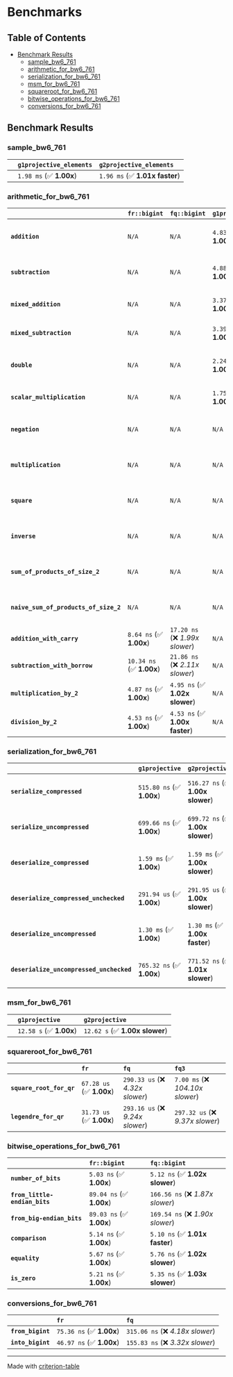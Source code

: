 # Benchmarks

## Table of Contents

- [Benchmark Results](#benchmark-results)
    - [sample_bw6_761](#sample_bw6_761)
    - [arithmetic_for_bw6_761](#arithmetic_for_bw6_761)
    - [serialization_for_bw6_761](#serialization_for_bw6_761)
    - [msm_for_bw6_761](#msm_for_bw6_761)
    - [squareroot_for_bw6_761](#squareroot_for_bw6_761)
    - [bitwise_operations_for_bw6_761](#bitwise_operations_for_bw6_761)
    - [conversions_for_bw6_761](#conversions_for_bw6_761)

## Benchmark Results

### sample_bw6_761

|        | `g1projective_elements`          | `g2projective_elements`           |
|:-------|:---------------------------------|:--------------------------------- |
|        | `1.98 ms` (✅ **1.00x**)          | `1.96 ms` (✅ **1.01x faster**)    |

### arithmetic_for_bw6_761

|                                       | `fr::bigint`             | `fq::bigint`                    | `g1projective`          | `g2projective`                 | `fq3`                            | `fq6`                             | `fq`                              | `fr`                               |
|:--------------------------------------|:-------------------------|:--------------------------------|:------------------------|:-------------------------------|:---------------------------------|:----------------------------------|:----------------------------------|:---------------------------------- |
| **`addition`**                        | `N/A`                    | `N/A`                           | `4.83 us` (✅ **1.00x**) | `4.83 us` (✅ **1.00x slower**) | `79.94 ns` (🚀 **60.46x faster**) | `160.12 ns` (🚀 **30.18x faster**) | `27.69 ns` (🚀 **174.51x faster**) | `12.66 ns` (🚀 **381.71x faster**)  |
| **`subtraction`**                     | `N/A`                    | `N/A`                           | `4.88 us` (✅ **1.00x**) | `4.89 us` (✅ **1.00x slower**) | `79.47 ns` (🚀 **61.47x faster**) | `152.74 ns` (🚀 **31.98x faster**) | `25.91 ns` (🚀 **188.55x faster**) | `13.27 ns` (🚀 **368.02x faster**)  |
| **`mixed_addition`**                  | `N/A`                    | `N/A`                           | `3.37 us` (✅ **1.00x**) | `3.37 us` (✅ **1.00x slower**) | `N/A`                            | `N/A`                             | `N/A`                             | `N/A`                              |
| **`mixed_subtraction`**               | `N/A`                    | `N/A`                           | `3.39 us` (✅ **1.00x**) | `3.39 us` (✅ **1.00x slower**) | `N/A`                            | `N/A`                             | `N/A`                             | `N/A`                              |
| **`double`**                          | `N/A`                    | `N/A`                           | `2.24 us` (✅ **1.00x**) | `2.24 us` (✅ **1.00x slower**) | `56.19 ns` (🚀 **39.79x faster**) | `117.09 ns` (🚀 **19.09x faster**) | `19.13 ns` (🚀 **116.90x faster**) | `7.14 ns` (🚀 **313.34x faster**)   |
| **`scalar_multiplication`**           | `N/A`                    | `N/A`                           | `1.75 ms` (✅ **1.00x**) | `1.75 ms` (✅ **1.00x faster**) | `N/A`                            | `N/A`                             | `N/A`                             | `N/A`                              |
| **`negation`**                        | `N/A`                    | `N/A`                           | `N/A`                   | `N/A`                          | `70.90 ns` (❌ *3.93x slower*)    | `120.16 ns` (❌ *6.65x slower*)    | `22.22 ns` (❌ *1.23x slower*)     | `18.06 ns` (✅ **1.00x**)           |
| **`multiplication`**                  | `N/A`                    | `N/A`                           | `N/A`                   | `N/A`                          | `2.50 us` (❌ *32.81x slower*)    | `7.96 us` (❌ *104.59x slower*)    | `304.79 ns` (❌ *4.01x slower*)    | `76.08 ns` (✅ **1.00x**)           |
| **`square`**                          | `N/A`                    | `N/A`                           | `N/A`                   | `N/A`                          | `1.80 us` (❌ *26.94x slower*)    | `5.54 us` (❌ *82.95x slower*)     | `243.22 ns` (❌ *3.64x slower*)    | `66.75 ns` (✅ **1.00x**)           |
| **`inverse`**                         | `N/A`                    | `N/A`                           | `N/A`                   | `N/A`                          | `51.78 us` (❌ *3.63x slower*)    | `60.93 us` (❌ *4.28x slower*)     | `47.54 us` (❌ *3.34x slower*)     | `14.25 us` (✅ **1.00x**)           |
| **`sum_of_products_of_size_2`**       | `N/A`                    | `N/A`                           | `N/A`                   | `N/A`                          | `5.15 us` (❌ *43.92x slower*)    | `16.22 us` (❌ *138.23x slower*)   | `420.47 ns` (❌ *3.58x slower*)    | `117.37 ns` (✅ **1.00x**)          |
| **`naive_sum_of_products_of_size_2`** | `N/A`                    | `N/A`                           | `N/A`                   | `N/A`                          | `5.09 us` (❌ *31.05x slower*)    | `16.13 us` (❌ *98.47x slower*)    | `649.38 ns` (❌ *3.96x slower*)    | `163.82 ns` (✅ **1.00x**)          |
| **`addition_with_carry`**             | `8.64 ns` (✅ **1.00x**)  | `17.20 ns` (❌ *1.99x slower*)   | `N/A`                   | `N/A`                          | `N/A`                            | `N/A`                             | `N/A`                             | `N/A`                              |
| **`subtraction_with_borrow`**         | `10.34 ns` (✅ **1.00x**) | `21.86 ns` (❌ *2.11x slower*)   | `N/A`                   | `N/A`                          | `N/A`                            | `N/A`                             | `N/A`                             | `N/A`                              |
| **`multiplication_by_2`**             | `4.87 ns` (✅ **1.00x**)  | `4.95 ns` (✅ **1.02x slower**)  | `N/A`                   | `N/A`                          | `N/A`                            | `N/A`                             | `N/A`                             | `N/A`                              |
| **`division_by_2`**                   | `4.53 ns` (✅ **1.00x**)  | `4.53 ns` (✅ **1.00x faster**)  | `N/A`                   | `N/A`                          | `N/A`                            | `N/A`                             | `N/A`                             | `N/A`                              |

### serialization_for_bw6_761

|                                          | `g1projective`            | `g2projective`                   | `fr`                                | `fq`                                | `fq3`                             | `fq6`                             |
|:-----------------------------------------|:--------------------------|:---------------------------------|:------------------------------------|:------------------------------------|:----------------------------------|:--------------------------------- |
| **`serialize_compressed`**               | `515.80 ns` (✅ **1.00x**) | `516.27 ns` (✅ **1.00x slower**) | `56.40 ns` (🚀 **9.14x faster**)     | `168.88 ns` (🚀 **3.05x faster**)    | `510.74 ns` (✅ **1.01x faster**)  | `1.08 us` (❌ *2.10x slower*)      |
| **`serialize_uncompressed`**             | `699.66 ns` (✅ **1.00x**) | `699.72 ns` (✅ **1.00x slower**) | `57.52 ns` (🚀 **12.16x faster**)    | `169.97 ns` (🚀 **4.12x faster**)    | `510.76 ns` (✅ **1.37x faster**)  | `1.08 us` (❌ *1.55x slower*)      |
| **`deserialize_compressed`**             | `1.59 ms` (✅ **1.00x**)   | `1.59 ms` (✅ **1.00x slower**)   | `94.95 ns` (🚀 **16774.08x faster**) | `341.62 ns` (🚀 **4662.46x faster**) | `1.04 us` (🚀 **1527.89x faster**) | `2.12 us` (🚀 **750.15x faster**)  |
| **`deserialize_compressed_unchecked`**   | `291.94 us` (✅ **1.00x**) | `291.95 us` (✅ **1.00x slower**) | `94.92 ns` (🚀 **3075.61x faster**)  | `341.60 ns` (🚀 **854.63x faster**)  | `1.04 us` (🚀 **280.08x faster**)  | `2.12 us` (🚀 **137.50x faster**)  |
| **`deserialize_uncompressed`**           | `1.30 ms` (✅ **1.00x**)   | `1.30 ms` (✅ **1.00x faster**)   | `94.93 ns` (🚀 **13702.29x faster**) | `341.67 ns` (🚀 **3807.10x faster**) | `1.04 us` (🚀 **1247.84x faster**) | `2.12 us` (🚀 **612.71x faster**)  |
| **`deserialize_uncompressed_unchecked`** | `765.32 ns` (✅ **1.00x**) | `771.52 ns` (✅ **1.01x slower**) | `94.86 ns` (🚀 **8.07x faster**)     | `341.62 ns` (🚀 **2.24x faster**)    | `1.04 us` (❌ *1.36x slower*)      | `2.12 us` (❌ *2.77x slower*)      |

### msm_for_bw6_761

|        | `g1projective`          | `g2projective`                  |
|:-------|:------------------------|:------------------------------- |
|        | `12.58 s` (✅ **1.00x**) | `12.62 s` (✅ **1.00x slower**)  |

### squareroot_for_bw6_761

|                          | `fr`                     | `fq`                             | `fq3`                             |
|:-------------------------|:-------------------------|:---------------------------------|:--------------------------------- |
| **`square_root_for_qr`** | `67.28 us` (✅ **1.00x**) | `290.33 us` (❌ *4.32x slower*)   | `7.00 ms` (❌ *104.10x slower*)    |
| **`legendre_for_qr`**    | `31.73 us` (✅ **1.00x**) | `293.16 us` (❌ *9.24x slower*)   | `297.32 us` (❌ *9.37x slower*)    |

### bitwise_operations_for_bw6_761

|                               | `fr::bigint`             | `fq::bigint`                      |
|:------------------------------|:-------------------------|:--------------------------------- |
| **`number_of_bits`**          | `5.03 ns` (✅ **1.00x**)  | `5.12 ns` (✅ **1.02x slower**)    |
| **`from_little-endian_bits`** | `89.04 ns` (✅ **1.00x**) | `166.56 ns` (❌ *1.87x slower*)    |
| **`from_big-endian_bits`**    | `89.03 ns` (✅ **1.00x**) | `169.54 ns` (❌ *1.90x slower*)    |
| **`comparison`**              | `5.14 ns` (✅ **1.00x**)  | `5.10 ns` (✅ **1.01x faster**)    |
| **`equality`**                | `5.67 ns` (✅ **1.00x**)  | `5.76 ns` (✅ **1.02x slower**)    |
| **`is_zero`**                 | `5.21 ns` (✅ **1.00x**)  | `5.35 ns` (✅ **1.03x slower**)    |

### conversions_for_bw6_761

|                   | `fr`                     | `fq`                              |
|:------------------|:-------------------------|:--------------------------------- |
| **`from_bigint`** | `75.36 ns` (✅ **1.00x**) | `315.06 ns` (❌ *4.18x slower*)    |
| **`into_bigint`** | `46.97 ns` (✅ **1.00x**) | `155.83 ns` (❌ *3.32x slower*)    |

---
Made with [criterion-table](https://github.com/nu11ptr/criterion-table)

